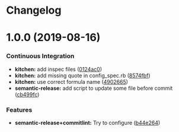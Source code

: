 # Changelog

# 1.0.0 (2019-08-16)


### Continuous Integration

* **kitchen:** add inspec files ([0124ac0](https://github.com/EwenBara/pacman-formula/commit/0124ac0))
* **kitchen:** add missing quote in config_spec.rb ([8574fbf](https://github.com/EwenBara/pacman-formula/commit/8574fbf))
* **kitchen:** use correct formula name ([4902665](https://github.com/EwenBara/pacman-formula/commit/4902665))
* **semantic-release:** add script to update some file before commit ([cb499fc](https://github.com/EwenBara/pacman-formula/commit/cb499fc))


### Features

* **semantic-release+commitlint:** Try to configure ([b44e264](https://github.com/EwenBara/pacman-formula/commit/b44e264))
